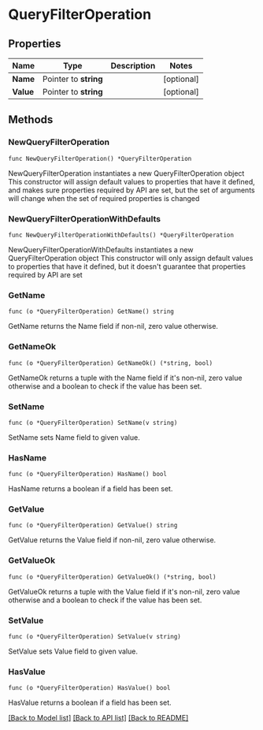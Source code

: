 # QueryFilterOperation

## Properties

Name | Type | Description | Notes
------------ | ------------- | ------------- | -------------
**Name** | Pointer to **string** |  | [optional] 
**Value** | Pointer to **string** |  | [optional] 

## Methods

### NewQueryFilterOperation

`func NewQueryFilterOperation() *QueryFilterOperation`

NewQueryFilterOperation instantiates a new QueryFilterOperation object
This constructor will assign default values to properties that have it defined,
and makes sure properties required by API are set, but the set of arguments
will change when the set of required properties is changed

### NewQueryFilterOperationWithDefaults

`func NewQueryFilterOperationWithDefaults() *QueryFilterOperation`

NewQueryFilterOperationWithDefaults instantiates a new QueryFilterOperation object
This constructor will only assign default values to properties that have it defined,
but it doesn't guarantee that properties required by API are set

### GetName

`func (o *QueryFilterOperation) GetName() string`

GetName returns the Name field if non-nil, zero value otherwise.

### GetNameOk

`func (o *QueryFilterOperation) GetNameOk() (*string, bool)`

GetNameOk returns a tuple with the Name field if it's non-nil, zero value otherwise
and a boolean to check if the value has been set.

### SetName

`func (o *QueryFilterOperation) SetName(v string)`

SetName sets Name field to given value.

### HasName

`func (o *QueryFilterOperation) HasName() bool`

HasName returns a boolean if a field has been set.

### GetValue

`func (o *QueryFilterOperation) GetValue() string`

GetValue returns the Value field if non-nil, zero value otherwise.

### GetValueOk

`func (o *QueryFilterOperation) GetValueOk() (*string, bool)`

GetValueOk returns a tuple with the Value field if it's non-nil, zero value otherwise
and a boolean to check if the value has been set.

### SetValue

`func (o *QueryFilterOperation) SetValue(v string)`

SetValue sets Value field to given value.

### HasValue

`func (o *QueryFilterOperation) HasValue() bool`

HasValue returns a boolean if a field has been set.


[[Back to Model list]](../README.md#documentation-for-models) [[Back to API list]](../README.md#documentation-for-api-endpoints) [[Back to README]](../README.md)


